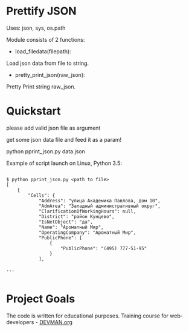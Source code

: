 # Prettify JSON

Uses: json, sys, os.path


Module consists of 2 functions:


- load_filedata(filepath):

Load json data from file to string.



- pretty_print_json(raw_json):

Pretty Print string raw_json.


# Quickstart

please add valid json file as argument

get some json data file and feed it as a param!

python pprint_json.py data.json

Example of script launch on Linux, Python 3.5:

```#!bash

$ python pprint_json.py <path to file>
[                                                                                                                                                                                                                   
    {                                                                                                                                                                                                               
        "Cells": {                                                                                                                                                                                                  
            "Address": "улица Академика Павлова, дом 10",                                                                                                                                                           
            "AdmArea": "Западный административный округ",                                                                                                                                                           
            "ClarificationOfWorkingHours": null,                                                                                                                                                                    
            "District": "район Кунцево",                                                                                                                                                                            
            "IsNetObject": "да",                                                                                                                                                                                    
            "Name": "Ароматный Мир",                                                                                                                                                                                
            "OperatingCompany": "Ароматный Мир",                                                                                                                                                                    
            "PublicPhone": [                                                                                                                                                                                        
                {                                                                                                                                                                                                   
                    "PublicPhone": "(495) 777-51-95"                                                                                                                                                                
                }                                                                                                                                                                                                   
            ],   

...


```

# Project Goals

The code is written for educational purposes. Training course for web-developers - [DEVMAN.org](https://devman.org)
